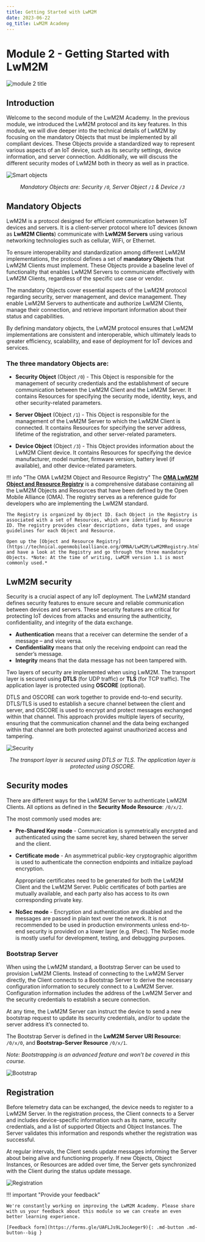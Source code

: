 ```yaml
---
title: Getting Started with LwM2M
date: 2023-06-22
og_title: LwM2M Academy
---
```


# Module 2 - Getting Started with LwM2M 

![module 2 title](images/2getting-started.png)

## Introduction

Welcome to the second module of the LwM2M Academy. In the previous module, we introduced the LwM2M protocol and its key features. In this module, we will dive deeper into the technical details of LwM2M by focusing on the mandatory Objects that must be implemented by all compliant devices. These Objects provide a standardized way to represent various aspects of an IoT device, such as its security settings, device information, and server connection. Additionally, we will discuss the different security modes of LwM2M both in theory as well as in practice.

![Smart objects](images/module2_smart-objects.png)
*<p style="text-align: center;">Mandatory Objects are: Security `/0`, Server Object `/1` & Device `/3`</p>*

## Mandatory Objects

LwM2M is a protocol designed for efficient communication between IoT devices and servers. It is a client-server protocol where IoT devices (known as **LwM2M Clients**) communicate with **LwM2M Servers** using various networking technologies such as cellular, WiFi, or Ethernet.

To ensure interoperability and standardization among different LwM2M implementations, the protocol defines a set of **mandatory Objects** that LwM2M Clients must implement. These Objects provide a baseline level of functionality that enables LwM2M Servers to communicate effectively with LwM2M Clients, regardless of the specific use case or vendor.

The mandatory Objects cover essential aspects of the LwM2M protocol regarding security, server management, and device management. They enable LwM2M Servers to authenticate and authorize LwM2M Clients, manage their connection, and retrieve important information about their status and capabilities.

By defining mandatory objects, the LwM2M protocol ensures that LwM2M implementations are consistent and interoperable, which ultimately leads to greater efficiency, scalability, and ease of deployment for IoT devices and services.

### The three mandatory Objects are:

* **Security Object** (Object `/0`) - This Object is responsible for the management of security credentials and the establishment of secure communication between the LwM2M Client and the LwM2M Server. It contains Resources for specifying the security mode, identity, keys, and other security-related parameters. 

* **Server Object** (Object `/1`) - This Object is responsible for the management of the LwM2M Server to which the LwM2M Client is connected. It contains Resources for specifying the server address, lifetime of the registration, and other server-related parameters.

* **Device Object** (Object `/3`) - This Object provides information about the LwM2M Client device. It contains Resources for specifying the device manufacturer, model number, firmware version, battery level (if available), and other device-related parameters.

!!! info "The OMA LwM2M Object and Resource Registry"
    The [**OMA LwM2M Object and Resource Registry**](https://technical.openmobilealliance.org/OMNA/LwM2M/LwM2MRegistry.html) is a comprehensive database containing all the LwM2M Objects and Resources that have been defined by the Open Mobile Alliance (OMA). The registry serves as a reference guide for developers who are implementing the LwM2M standard. 

    The Registry is organized by Object ID. Each Object in the Registry is associated with a set of Resources, which are identified by Resource ID. The registry provides clear descriptions, data types, and usage guidelines for each Object and Resource.

    Open up the [Object and Resource Registry](https://technical.openmobilealliance.org/OMNA/LwM2M/LwM2MRegistry.html) and have a look at the Registry and go through the three mandatory Objects. *Note: At the time of writing, LwM2M version 1.1 is most commonly used.*


## LwM2M security
Security is a crucial aspect of any IoT deployment. The LwM2M standard defines security features to ensure secure and reliable communication between devices and servers. These security features are critical for protecting IoT devices from attacks and ensuring the authenticity, confidentiality, and integrity of the data exchange. 

* **Authentication** means that a receiver can determine the sender of a message – and vice versa. 
* **Confidentiality** means that only the receiving endpoint can read the sender’s message. 
* **Integrity** means that the data message has not been tampered with.

Two layers of security are implemented when using LwM2M. The transport layer is secured using **DTLS** (for UDP traffic) or **TLS** (for TCP traffic). The application layer is protected using **OSCORE** (optional).

DTLS and OSCORE can work together to provide end-to-end security. DTLS/TLS is used to establish a secure channel between the client and server, and OSCORE is used to encrypt and protect messages exchanged within that channel. This approach provides multiple layers of security, ensuring that the communication channel and the data being exchanged within that channel are both protected against unauthorized access and tampering.

![Security](images/module2_security.png)
*<p style="text-align: center;">The transport layer is secured using DTLS or TLS. The application layer is protected using OSCORE.</p>*


## Security modes

There are different ways for the LwM2M Server to authenticate LwM2M Clients. All options as defined in the **Security Mode Resource**: `/0/x/2`.

The most commonly used modes are:

* **Pre-Shared Key mode** - Communication is symmetrically encrypted and authenticated using the same secret key, shared between the server and the client.

* **Certificate mode** - An asymmetrical public-key cryptographic algorithm is used to authenticate the connection endpoints and initialize payload encryption.

    Appropriate certificates need to be generated for both the LwM2M Client and the LwM2M Server. Public certificates of both parties are mutually available, and each party also has access to its own corresponding private key.

* **NoSec mode** - Encryption and authentication are disabled and the messages are passed in plain text over the network. It is not recommended to be used in production environments unless end-to-end security is provided on a lower layer (e.g. IPsec). The NoSec mode is mostly useful for development, testing, and debugging purposes.


### Bootstrap Server

When using the LwM2M standard, a Bootstrap Server can be used to provision LwM2M Clients. Instead of connecting to the LwM2M Server directly, the Client connects to a Bootstrap Server to derive the necessary configuration information to securely connect to a LwM2M Server. Configuration information includes the address of the LwM2M Server and the security credentials to establish a secure connection.

At any time, the LwM2M Server can instruct the device to send a new bootstrap request to update its security credentials, and/or to update the server address it’s connected to.

The Bootstrap Server is defined in the **LwM2M Server URI Resource:** `/0/x/0`, and **Bootstrap-Server Resource** `/0/x/1`.

*Note: Bootstrapping is an advanced feature and won’t be covered in this course.*

![Bootstrap](images/module2_bootstrap.png)


## Registration
Before telemetry data can be exchanged, the device needs to register to a LwM2M Server. In the registration process, the Client connects to a Server and includes device-specific information such as its name, security credentials, and a list of supported Objects and Object Instances. The Server validates this information and responds whether the registration was successful.

At regular intervals, the Client sends update messages informing the Server about being alive and functioning properly. If new Objects, Object Instances, or Resources are added over time, the Server gets synchronized with the Client during the status update message.

![Registration](images/module2_registration.png)


!!! important "Provide your feedback"

    We're constantly working on improving the LwM2M Academy. Please share with us your feedback about this module so we can create an even better learning experience.

    [Feedback form](https://forms.gle/UAFLJs9LJocAeger9){: .md-button .md-button--big }
